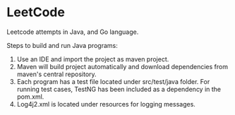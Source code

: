 # LeetCode

Leetcode attempts in Java, and Go language.

Steps to build and run Java programs:

1) Use an IDE and import the project as maven project.
2) Maven will build project automatically and download dependencies from maven's central repository.
3) Each program has a test file located under src/test/java folder. For running test cases, TestNG has been included as a dependency in the pom.xml.
4) Log4j2.xml is located under resources for logging messages.
